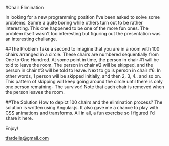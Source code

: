 #Chair Elimination

In looking for a new programming position I've been asked to solve some problems. Somre a quite boring while others turn out to be rather interesting. This one happened to be one of the more fun ones. The problem itself wasn't too interesting but figuring out the presentation was an interesting challange.

##The Problem
Take a second to imagine that you are in a room with 100 chairs arranged in a circle. These chairs are numbered sequentially from One to One Hundred. At some point in time, the person in chair #1 will be told to leave the room. The person in chair #2 will be skipped, and the person in chair #3 will be told to leave. Next to go is person in chair #6. In other words, 1 person will be skipped initially, and then 2, 3, 4.. and so on. This pattern of skipping will keep going around the circle until there is only one person remaining- The survivor! Note that each chair is removed when the person leaves the room.

##The Solution
How to depict 100 chairs and the elimination process? The solution is written using Angular.js. It also gave me a chance to play with CSS animations and transforms. All in all, a fun exercise so I figured I'd share it here.


Enjoy!

tfardella@gmail.com